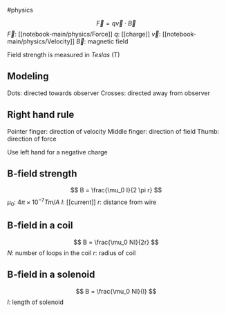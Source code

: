 #physics 

$$ \vec{F} = q \vec{v} \cdot \vec{B} $$
$\vec{F}$: [[notebook-main/physics/Force]]
$q$: [[charge]]
$\vec{v}$: [[notebook-main/physics/Velocity]]
$\vec{B}$: magnetic field

Field strength is measured in *Teslas* (T)

## Modeling
Dots: directed towards observer
Crosses: directed away from observer

## Right hand rule
Pointer finger: direction of velocity
Middle finger: direction of field
Thumb: direction of force

Use left hand for a negative charge

## B-field strength
$$ B = \frac{\mu_0 I}{2 \pi r} $$
$\mu_0$: $4 \pi \times 10^{-7} Tm/A$
$I$: [[current]]
$r$: distance from wire

## B-field in a coil
$$ B = \frac{\mu_0 NI}{2r} $$
$N$:  number of loops in the coil
$r$: radius of coil

## B-field in a solenoid
$$ B = \frac{\mu_0 NI}{l} $$
$l$: length of solenoid